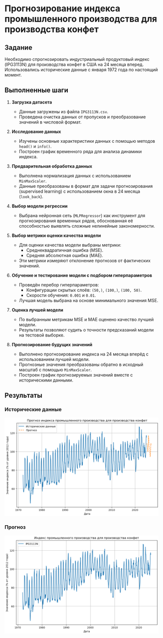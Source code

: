 # Прогнозирование индекса промышленного производства для производства конфет

## Задание
Необходимо спрогнозировать индустриальный продуктовый индекс (IPG3113N) для производства конфет в США на 24 месяца вперед.  
Использовались исторические данные с января 1972 года по настоящий момент.

## Выполненные шаги

1. **Загрузка датасета**  
   - Данные загружены из файла `IPG3113N.csv`.  
   - Проведена очистка данных от пропусков и преобразование значений в числовой формат.  

2. **Исследование данных**  
   - Изучены основные характеристики данных с помощью методов `head()` и `info()`.  
   - Построен график временного ряда для анализа динамики индекса.  

3. **Предварительная обработка данных**  
   - Выполнена нормализация данных с использованием `MinMaxScaler`.  
   - Данные преобразованы в формат для задачи прогнозирования (supervised learning) с использованием окна в 24 месяца (`look_back`).

4. **Выбор модели регрессии**  
   - Выбрана нейронная сеть (`MLPRegressor`) как инструмент для прогнозирования временных рядов, обоснованная её способностью выявлять сложные нелинейные закономерности.

5. **Выбор метрики оценки качества модели**  
   - Для оценки качества модели выбраны метрики:  
     - Среднеквадратичная ошибка (MSE).  
     - Средняя абсолютная ошибка (MAE).  
   - Эти метрики измеряют отклонение прогнозов от фактических значений.  

6. **Обучение и тестирование модели с подбором гиперпараметров**  
   - Проведён перебор гиперпараметров:  
     - Конфигурации скрытых слоёв: `(50,)`, `(100,)`, `(100, 50)`.  
     - Скорости обучения: `0.001` и `0.01`.  
   - Лучшая модель выбрана на основе минимального значения MSE.  

7. **Оценка лучшей модели**  
   - По выбранным метрикам MSE и MAE оценено качество лучшей модели.  
   - Результаты позволяют судить о точности предсказаний модели на тестовой выборке.  

8. **Прогнозирование будущих значений**  
   - Выполнено прогнозирование индекса на 24 месяца вперёд с использованием лучшей модели.  
   - Прогнозные значения преобразованы обратно в исходный масштаб с помощью `MinMaxScaler`.  
   - Построен график прогнозируемых значений вместе с историческими данными.  

## Результаты
### Исторические данные
![Индекс промышленного производства для производства конфет](photo/historical_data.png)

### Прогноз
![Прогноз индекса промышленного производства для производства конфет](photo/forecast_plot.png)
